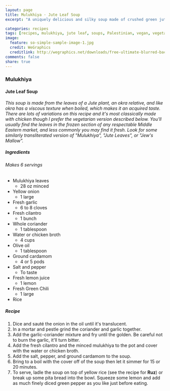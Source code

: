 ```yaml
---
layout: page
title: Mulukhiya · Jute Leaf Soup
excerpt: "A uniquely delicious and silky soup made of crushed green jute leaf, plenty of fresh cilantro, and garlic."

categories: recipes
tags: [recipes, mulukhiya, jute leaf, soups, Palestinian, vegan, vegetarian]
image:
  feature: so-simple-sample-image-1.jpg
  credit: WeGraphics
  creditlink: http://wegraphics.net/downloads/free-ultimate-blurred-background-pack/
comments: false
share: true
---
```

### Mulukhiya
#### Jute Leaf Soup

*This soup is made from the leaves of a Jute plant, an okra relative, and like okra has a viscous texture when boiled, which makes it an acquired taste. There are lots of variations on this recipe and it's most classically made with chicken though I prefer the vegetarian version described below. You'll usually find the leaves in the frozen section  of any respectable Middle Eastern market, and less commonly you may find it fresh. Look for some similarly transliterated version of "Mulukhiya", "Jute Leaves", or "Jew's Mallow".*

##### Ingredients
###### Makes 6 servings

* Mulukhiya leaves
    - 28 oz minced
* Yellow onion
    - 1 large
* Fresh garlic
    - 6 to 8 cloves
* Fresh cilantro
    - 1 bunch
* Whole coriander
    - 1 tablespoon
* Water or chicken broth
    - 4 cups
* Olive oil
    - 1 tablespoon
* Ground cardamom
    - 4 or 5 pods
* Salt and pepper
    -  To taste
* Fresh lemon juice
    - 1 lemon
* Fresh Green Chili
    - 1 large
* Rice

##### Recipe
1. Dice and sauté the onion in the oil until it's translucent.
2. In a mortar and pestle grind the coriander and garlic together.
3. Add the garlic-coriander mixture and fry until the golden. Be careful not to burn the garlic, it'll turn bitter.
4. Add the fresh cilantro and the minced mulukhiya to the pot and cover with the water or chicken broth.
5. Add the salt, pepper, and ground cardamom to the soup.
6. Bring to a boil with the cover off of the soup then let it simmer for 15 or 20 minutes.
7. To serve, ladle the soup on top of yellow rice (see the recipe for **Ruz**) or break up some pita bread into the bowl. Squeeze some lemon and add as much finely diced green pepper as you like just before eating.
